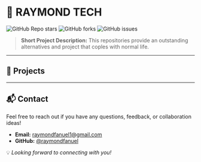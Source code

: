 # 🌟 RAYMOND TECH

![GitHub Repo stars](https://img.shields.io/github/stars/raymondfanuel/RAY-MD?style=social)
![GitHub forks](https://img.shields.io/github/forks/raymondfanuel/RAY-MD?style=social)
![GitHub issues](https://img.shields.io/github/issues/raymondfanuel/RAY-MD)

> **Short Project Description:** This repositories provide an outstanding alternatives and project that coples with normal life.

---

## 🚀 Projects
---

## 📬 Contact

Feel free to reach out if you have any questions, feedback, or collaboration ideas!

- **Email:** [raymondfanuel1@gmail.com](mailto:raymondfanuel1@gmail.com)
- **GitHub:** [@raymondfanuel](https://github.com/raymondfanuel)

💡 *Looking forward to connecting with you!*

